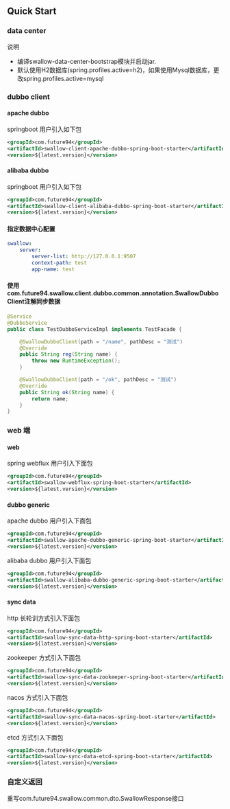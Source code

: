## Quick Start

### data center
说明
- 编译swallow-data-center-bootstrap模块并启动jar.
- 默认使用H2数据库(spring.profiles.active=h2)，如果使用Mysql数据库，更改spring.profiles.active=mysql
### dubbo client

#### apache dubbo 

springboot 用户引入如下包
```xml
<groupId>com.future94</groupId>
<artifactId>swallow-client-apache-dubbo-spring-boot-starter</artifactId>
<version>${latest.version}</version>
```


#### alibaba dubbo

springboot 用户引入如下包
```xml
<groupId>com.future94</groupId>
<artifactId>swallow-client-alibaba-dubbo-spring-boot-starter</artifactId>
<version>${latest.version}</version>
```

#### 指定数据中心配置
```yaml
swallow:
    server:
        server-list: http://127.0.0.1:9507
        context-path: test
        app-name: test
```

#### 使用com.future94.swallow.client.dubbo.common.annotation.SwallowDubboClient注解同步数据

```java
@Service
@DubboService
public class TestDubboServiceImpl implements TestFacade {

    @SwallowDubboClient(path = "/name", pathDesc = "测试")
    @Override
    public String reg(String name) {
        throw new RuntimeException();
    }

    @SwallowDubboClient(path = "/ok", pathDesc = "测试")
    @Override
    public String ok(String name) {
        return name;
    }
}
```

### web 端

#### web
spring webflux 用户引入下面包
```xml
<groupId>com.future94</groupId>
<artifactId>swallow-webflux-spring-boot-starter</artifactId>
<version>${latest.version}</version>
```

#### dubbo generic
apache dubbo 用户引入下面包
```xml
<groupId>com.future94</groupId>
<artifactId>swallow-apache-dubbo-generic-spring-boot-starter</artifactId>
<version>${latest.version}</version>
```

alibaba dubbo 用户引入下面包
```xml
<groupId>com.future94</groupId>
<artifactId>swallow-alibaba-dubbo-generic-spring-boot-starter</artifactId>
<version>${latest.version}</version>
```

#### sync data

http 长轮训方式引入下面包
```xml
<groupId>com.future94</groupId>
<artifactId>swallow-sync-data-http-spring-boot-starter</artifactId>
<version>${latest.version}</version>
```

zookeeper 方式引入下面包
```xml
<groupId>com.future94</groupId>
<artifactId>swallow-sync-data-zookeeper-spring-boot-starter</artifactId>
<version>${latest.version}</version>
```

nacos 方式引入下面包
```xml
<groupId>com.future94</groupId>
<artifactId>swallow-sync-data-nacos-spring-boot-starter</artifactId>
<version>${latest.version}</version>
```

etcd 方式引入下面包
```xml
<groupId>com.future94</groupId>
<artifactId>swallow-sync-data-etcd-spring-boot-starter</artifactId>
<version>${latest.version}</version>
```

### 自定义返回
重写com.future94.swallow.common.dto.SwallowResponse接口